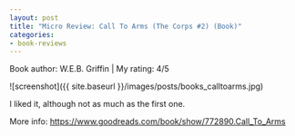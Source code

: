 ```yaml
---
layout: post
title: "Micro Review: Call To Arms (The Corps #2) (Book)"
categories:
- book-reviews
---
```


<p>Book author: W.E.B. Griffin  | My rating: 4/5</p>


![screenshot]({{ site.baseurl }}/images/posts/books_calltoarms.jpg)


<p>I liked it, although not as much as the first one.</p>
<p>More info: <a href="https://www.goodreads.com/book/show/772890.Call_To_Arms">https://www.goodreads.com/book/show/772890.Call_To_Arms</a><p>
